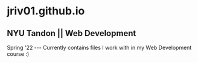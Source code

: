 # jriv01.github.io
## NYU Tandon || Web Development
Spring '22 --- Currently contains files I work with in my Web Development course :)
